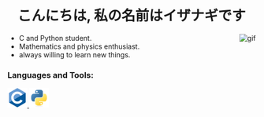 <br>
  <h1 align="center">こんにちは, 私の名前はイザナギです</h1>

<img align="right" widgth="298" height="280" alt="gif" src="https://i.pinimg.com/originals/c9/67/de/c967dee22a4f1a651684bb0fd4ab49a8.gif">


- C and Python student.
- Mathematics and physics enthusiast.
- always willing to learn new things.


 <h3 align="left">Languages and Tools:</h3>
<p align="left"> </a> <a href="https://www.cprogramming.com/" target="_blank" rel="noreferrer"> <img src="https://raw.githubusercontent.com/devicons/devicon/master/icons/c/c-original.svg" alt="c" width="40" height="40"/> </a> </a> <a href="https://www.python.org" target="_blank" rel="noreferrer"> <img src="https://raw.githubusercontent.com/devicons/devicon/master/icons/python/python-original.svg" alt="python" width="40" height="40"/> </a> </p>

